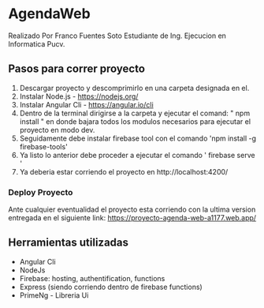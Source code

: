 # AgendaWeb
Realizado Por Franco Fuentes Soto
Estudiante de Ing. Ejecucion en Informatica
Pucv.

## Pasos para correr proyecto
1. Descargar proyecto y descomprimirlo en una carpeta designada en el.
2. Instalar Node.js - https://nodejs.org/
3. Instalar Angular Cli - https://angular.io/cli
4. Dentro de la terminal dirigirse a la carpeta y ejecutar el comand: " npm install " en donde bajara todos los modulos necesarios para ejecutar el proyecto en modo dev.
5. Seguidamente debe instalar firebase tool con el comando 'npm install -g firebase-tools'
6. Ya listo lo anterior debe proceder a ejecutar el comando ' firebase serve '
7. Ya deberia estar corriendo el proyecto en http://localhost:4200/

### Deploy Proyecto
Ante cualquier eventualidad el proyecto esta corriendo con la ultima version entregada en el siguiente link: https://proyecto-agenda-web-a1177.web.app/


## Herramientas utilizadas
- Angular Cli
- NodeJs
- Firebase: hosting, authentification, functions
- Express (siendo corriendo dentro de firebase functions)
- PrimeNg - Libreria Ui
